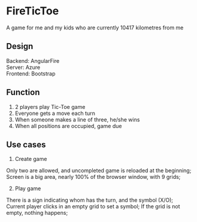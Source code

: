 # FireTicToe
A game for me and my kids who are currently 10417 kilometres from me

Design
--------------------------------------

Backend:	AngularFire<br />
Server:		Azure<br />
Frontend:	Bootstrap<br />

Function
--------------------------------------

1. 2 players play Tic-Toe game
2. Everyone gets a move each turn
3. When someone makes a line of three, he/she wins
4. When all positions are occupied, game due

Use cases
--------------------------------------

1. Create game

Only two are allowed, and uncompleted game is reloaded at the beginning;  
Screen is a big area, nearly 100% of the browser window, with 9 grids;

2. Play game

There is a sign indicating whom has the turn, and the symbol (X/O);  
Current player clicks in an empty grid to set a symbol; If the grid is not empty, nothing happens;  
